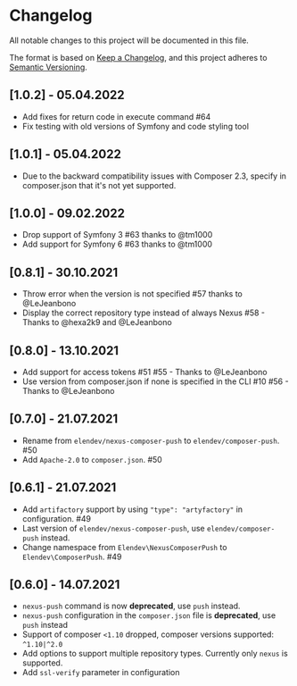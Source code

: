 # Changelog
All notable changes to this project will be documented in this file.

The format is based on [Keep a Changelog](https://keepachangelog.com/en/1.0.0/),
and this project adheres to [Semantic Versioning](https://semver.org/spec/v2.0.0.html).

## [1.0.2] - 05.04.2022
 * Add fixes for return code in execute command #64
 * Fix testing with old versions of Symfony and code styling tool

## [1.0.1] - 05.04.2022
 * Due to the backward compatibility issues with Composer 2.3, specify in composer.json that it's not yet supported.

## [1.0.0] - 09.02.2022
 * Drop support of Symfony 3 #63 thanks to @tm1000
 * Add support for Symfony 6 #63 thanks to @tm1000

## [0.8.1] - 30.10.2021
 * Throw error when the version is not specified #57 thanks to @LeJeanbono
 * Display the correct repository type instead of always Nexus #58 - Thanks to @hexa2k9 and @LeJeanbono

## [0.8.0] - 13.10.2021
 * Add support for access tokens #51 #55 - Thanks to @LeJeanbono
 * Use version from composer.json if none is specified in the CLI #10 #56 - Thanks to @LeJeanbono

## [0.7.0] - 21.07.2021
 * Rename from `elendev/nexus-composer-push` to `elendev/composer-push`. #50
 * Add `Apache-2.0` to `composer.json`. #50

## [0.6.1] - 21.07.2021
 * Add `artifactory` support by using `"type": "artyfactory"` in configuration. #49
 * Last version of `elendev/nexus-composer-push`, use `elendev/composer-push` instead.
 * Change namespace from `Elendev\NexusComposerPush` to `Elendev\ComposerPush`. #49

## [0.6.0] - 14.07.2021
 * `nexus-push` command is now **deprecated**, use `push` instead.
 * `nexus-push` configuration in the `composer.json` file is **deprecated**, use `push` instead
 * Support of composer `<1.10` dropped, composer versions supported: `^1.10|^2.0`
 * Add options to support multiple repository types. Currently only `nexus` is supported.
 * Add `ssl-verify` parameter in configuration
